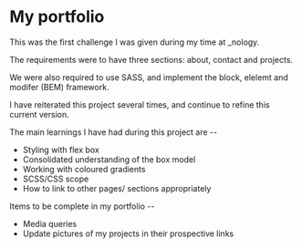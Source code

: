 # My portfolio

This was the first challenge I was given during my time at _nology.

The requirements were to have three sections: about, contact and projects. 

We were also required to use SASS, and implement the block, elelemt and modifer (BEM) framework.

I have reiterated this project several times, and continue to refine this current version.

The main learnings I have had during this project are --
+ Styling with flex box
+ Consolidated understanding of the box model
+ Working with coloured gradients
+ SCSS/CSS scope
+ How to link to other pages/ sections appropriately

Items to be complete in my portfolio --
+ Media queries
+ Update pictures of my projects in their prospective links
